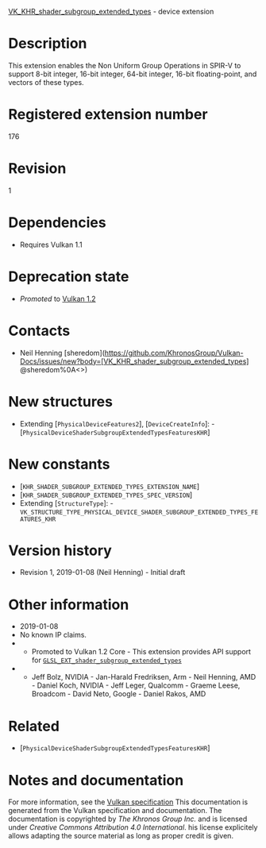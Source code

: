[VK_KHR_shader_subgroup_extended_types](https://www.khronos.org/registry/vulkan/specs/1.3-extensions/man/html/VK_KHR_shader_subgroup_extended_types.html) - device extension

# Description
This extension enables the Non Uniform Group Operations in SPIR-V to support
8-bit integer, 16-bit integer, 64-bit integer, 16-bit floating-point, and
vectors of these types.

# Registered extension number
176

# Revision
1

# Dependencies
- Requires Vulkan 1.1

# Deprecation state
- *Promoted* to [Vulkan 1.2](https://www.khronos.org/registry/vulkan/specs/1.3-extensions/html/vkspec.html#versions-1.2-promotions)

# Contacts
- Neil Henning [sheredom](https://github.com/KhronosGroup/Vulkan-Docs/issues/new?body=[VK_KHR_shader_subgroup_extended_types] @sheredom%0A<<Here describe the issue or question you have about the VK_KHR_shader_subgroup_extended_types extension>>)

# New structures
- Extending [`PhysicalDeviceFeatures2`], [`DeviceCreateInfo`]:  - [`PhysicalDeviceShaderSubgroupExtendedTypesFeaturesKHR`]

# New constants
- [`KHR_SHADER_SUBGROUP_EXTENDED_TYPES_EXTENSION_NAME`]
- [`KHR_SHADER_SUBGROUP_EXTENDED_TYPES_SPEC_VERSION`]
- Extending [`StructureType`]:  - `VK_STRUCTURE_TYPE_PHYSICAL_DEVICE_SHADER_SUBGROUP_EXTENDED_TYPES_FEATURES_KHR`

# Version history
- Revision 1, 2019-01-08 (Neil Henning)  - Initial draft

# Other information
* 2019-01-08
* No known IP claims.
*   - Promoted to Vulkan 1.2 Core  - This extension provides API support for [`GLSL_EXT_shader_subgroup_extended_types`](https://github.com/KhronosGroup/GLSL/blob/master/extensions/ext/GLSL_EXT_shader_subgroup_extended_types.txt) 
*   - Jeff Bolz, NVIDIA  - Jan-Harald Fredriksen, Arm  - Neil Henning, AMD  - Daniel Koch, NVIDIA  - Jeff Leger, Qualcomm  - Graeme Leese, Broadcom  - David Neto, Google  - Daniel Rakos, AMD

# Related
- [`PhysicalDeviceShaderSubgroupExtendedTypesFeaturesKHR`]

# Notes and documentation
For more information, see the [Vulkan specification](https://www.khronos.org/registry/vulkan/specs/1.3-extensions/html/vkspec.html)
This documentation is generated from the Vulkan specification and documentation.
The documentation is copyrighted by *The Khronos Group Inc.* and is licensed under *Creative Commons Attribution 4.0 International*.
his license explicitely allows adapting the source material as long as proper credit is given.
        